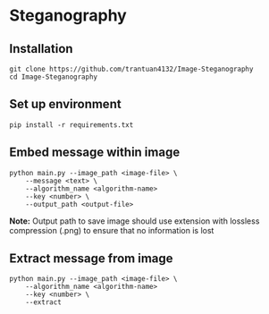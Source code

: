 # Steganography

## Installation

```
git clone https://github.com/trantuan4132/Image-Steganography
cd Image-Steganography
```

## Set up environment

```
pip install -r requirements.txt
```

## Embed message within image

```
python main.py --image_path <image-file> \
    --message <text> \
    --algorithm_name <algorithm-name>
    --key <number> \
    --output_path <output-file>
```

**Note:** Output path to save image should use extension with lossless compression (.png) to ensure that no information is lost

## Extract message from image

```
python main.py --image_path <image-file> \
    --algorithm_name <algorithm-name>
    --key <number> \
    --extract
```